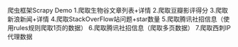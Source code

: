爬虫框架Scrapy Demo
1.爬取生物谷文章列表+详情
2.爬取豆瓣影评得分
3.爬取新浪新闻+详情
4.爬取StackOverFlow站问题+star数量
5.爬取腾讯社招信息（使用rules规则爬取1页的数据）
6.爬取腾讯社招信息（爬取多页数据）
7.爬取西刺IP代理数据
